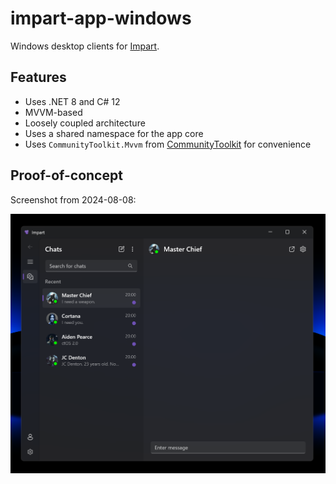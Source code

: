 # impart-app-windows

Windows desktop clients for [Impart](https://github.com/BluDay/impart).

## Features

* Uses .NET 8 and C# 12
* MVVM-based
* Loosely coupled architecture
* Uses a shared namespace for the app core
* Uses `CommunityToolkit.Mvvm` from [CommunityToolkit](https://github.com/CommunityToolkit/dotnet) for convenience

## Proof-of-concept

Screenshot from 2024-08-08:

<img src="https://raw.githubusercontent.com/BluDay/impart/main/assets/screenshots/2.png?raw=true" width="800"/>
